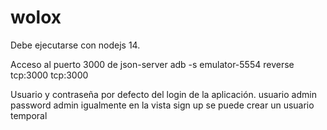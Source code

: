 # wolox
Debe ejecutarse con nodejs 14.

Acceso al puerto 3000 de json-server
adb -s emulator-5554 reverse tcp:3000 tcp:3000


Usuario y contraseña por defecto del login de la aplicación.
usuario admin
password admin
igualmente en la vista sign up se puede crear un usuario temporal
